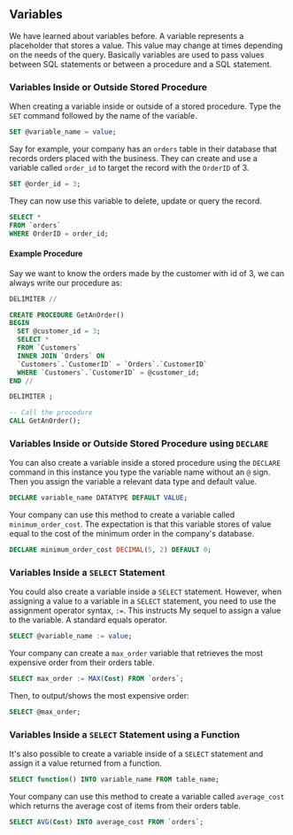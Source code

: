 ## **Variables**

We have learned about variables before. A variable represents a placeholder that stores a value. This value may change at times depending on the needs of the query. Basically variables are used to pass values between SQL statements or between a procedure and a SQL statement. 

### **Variables Inside or Outside Stored Procedure**

When creating a variable inside or outside of a stored procedure. Type the `SET` command followed by the name of the variable.

```sql
SET @variable_name = value;
```

Say for example, your company has an `orders` table in their database that records orders placed with the business. They can create and use a variable called `order_id` to target the record with the `OrderID` of 3.

```sql
SET @order_id = 3;
```

They can now use this variable to delete, update or query the record.


```sql
SELECT *
FROM `orders`
WHERE OrderID = order_id;
```

#### **Example Procedure**

Say we want to know the orders made by the customer with id of 3, we can always write our procedure as:

```sql
DELIMITER //

CREATE PROCEDURE GetAnOrder()
BEGIN
  SET @customer_id = 3;
  SELECT *
  FROM `Customers`
  INNER JOIN `Orders` ON
  `Customers`.`CustomerID` = `Orders`.`CustomerID`
  WHERE `Customers`.`CustomerID` = @customer_id;
END //

DELIMITER ;

-- Call the procedure
CALL GetAnOrder();
```

### **Variables Inside or Outside Stored Procedure using `DECLARE`**

You can also create a variable inside a stored procedure using the `DECLARE` command in this instance you type the variable name without an `@` sign. Then you assign the variable a relevant data type and default value.

```sql
DECLARE variable_name DATATYPE DEFAULT VALUE;
```

Your company can use this method to create a variable called `minimum_order_cost`. The expectation is that this variable stores of value equal to the cost of the minimum order in the company's database.

```sql
DECLARE minimum_order_cost DECIMAL(5, 2) DEFAULT 0;
```

### **Variables Inside a `SELECT` Statement**

You could also create a variable inside a `SELECT` statement. However, when assigning a value to a variable in a `SELECT` statement, you need to use the assignment operator syntax, `:=`. This instructs My sequel to assign a value to the variable. A standard equals operator.

```sql
SELECT @variable_name := value;
```

Your company can create a `max_order` variable that retrieves the most expensive order from their orders table.

```sql
SELECT max_order := MAX(Cost) FROM `orders`;
```

Then, to output/shows the most expensive order:

```sql
SELECT @max_order;
```

### **Variables Inside a `SELECT` Statement using a Function**

It's also possible to create a variable inside of a `SELECT` statement and assign it a value returned from a function.

```sql
SELECT function() INTO variable_name FROM table_name;
```

Your company can use this method to create a variable called `average_cost` which returns the average cost of items from their orders table.

```sql
SELECT AVG(Cost) INTO average_cost FROM `orders`;
```
